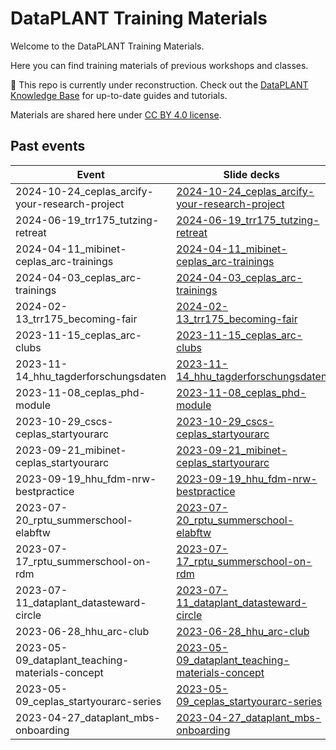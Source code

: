 # DataPLANT Training Materials

Welcome to the DataPLANT Training Materials.

Here you can find training materials of previous workshops and classes.

:construction: This repo is currently under reconstruction. Check out the [DataPLANT Knowledge Base](https://nfdi4plants.org/nfdi4plants.knowledgebase/) for up-to-date guides and tutorials.

Materials are shared here under [CC BY 4.0 license](https://creativecommons.org/licenses/by/4.0/).

## Past events

Event | Slide decks
--------------------------|-------------------------------------------
2024-10-24_ceplas_arcify-your-research-project | [2024-10-24_ceplas_arcify-your-research-project](slide-decks/2024-10-24_ceplas_arcify-your-research-project)
2024-06-19_trr175_tutzing-retreat | [2024-06-19_trr175_tutzing-retreat](slide-decks/2024-06-19_trr175_tutzing-retreat)
2024-04-11_mibinet-ceplas_arc-trainings | [2024-04-11_mibinet-ceplas_arc-trainings](slide-decks/2024-04-11_mibinet-ceplas_arc-trainings)
2024-04-03_ceplas_arc-trainings | [2024-04-03_ceplas_arc-trainings](slide-decks/2024-04-03_ceplas_arc-trainings)
2024-02-13_trr175_becoming-fair | [2024-02-13_trr175_becoming-fair](slide-decks/2024-02-13_trr175_becoming-fair)
2023-11-15_ceplas_arc-clubs | [2023-11-15_ceplas_arc-clubs](slide-decks/2023-11-15_ceplas_arc-clubs)
2023-11-14_hhu_tagderforschungsdaten | [2023-11-14_hhu_tagderforschungsdaten](slide-decks/2023-11-14_hhu_tagderforschungsdaten)
2023-11-08_ceplas_phd-module | [2023-11-08_ceplas_phd-module](slide-decks/2023-11-08_ceplas_phd-module)
2023-10-29_cscs-ceplas_startyourarc | [2023-10-29_cscs-ceplas_startyourarc](slide-decks/2023-10-29_cscs-ceplas_startyourarc)
2023-09-21_mibinet-ceplas_startyourarc | [2023-09-21_mibinet-ceplas_startyourarc](slide-decks/2023-09-21_mibinet-ceplas_startyourarc)
2023-09-19_hhu_fdm-nrw-bestpractice | [2023-09-19_hhu_fdm-nrw-bestpractice](slide-decks/2023-09-19_hhu_fdm-nrw-bestpractice)
2023-07-20_rptu_summerschool-elabftw | [2023-07-20_rptu_summerschool-elabftw](slide-decks/2023-07-20_rptu_summerschool-elabftw)
2023-07-17_rptu_summerschool-on-rdm | [2023-07-17_rptu_summerschool-on-rdm](slide-decks/2023-07-17_rptu_summerschool-on-rdm)
2023-07-11_dataplant_datasteward-circle | [2023-07-11_dataplant_datasteward-circle](slide-decks/2023-07-11_dataplant_datasteward-circle)
2023-06-28_hhu_arc-club | [2023-06-28_hhu_arc-club](slide-decks/2023-06-28_hhu_arc-club)
2023-05-09_dataplant_teaching-materials-concept | [2023-05-09_dataplant_teaching-materials-concept](slide-decks/2023-05-09_dataplant_teaching-materials-concept)
2023-05-09_ceplas_startyourarc-series | [2023-05-09_ceplas_startyourarc-series](slide-decks/2023-05-09_ceplas_startyourarc-series)
2023-04-27_dataplant_mbs-onboarding | [2023-04-27_dataplant_mbs-onboarding](slide-decks/2023-04-27_dataplant_mbs-onboarding)